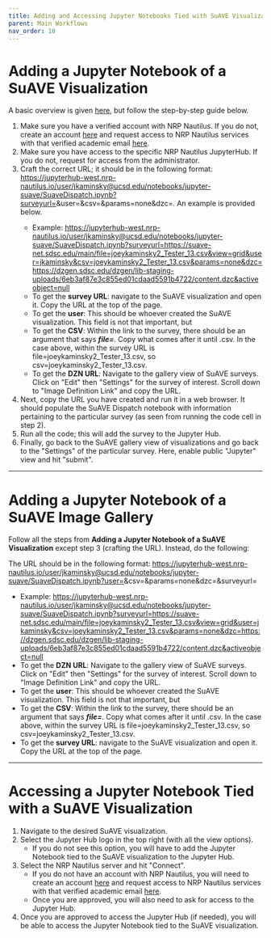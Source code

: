 ```yaml
---
title: Adding and Accessing Jupyter Notebooks Tied with SuAVE Visualizations
parent: Main Workflows
nav_order: 10
---
```


# Adding a Jupyter Notebook of a SuAVE Visualization

A basic overview is given [here](https://docs.google.com/document/d/1_hE7fin7xvYcFWCa1ukDo8bAH5-ipo6CgWHsObm4cFM/edit#heading=h.rwpzgzb98mp5), but follow the step-by-step guide below.

1. Make sure you have a verified account with NRP Nautilus. If you do not, create an account [here](https://portal.nrp-nautilus.io) and request access to NRP Nautilus services with that verified academic email [here](https://element.nrp-nautilus.io/#/room/#general:matrix.nrp-nautilus.io/$otJHIgxLiCsRjsqEFnM9mfgxutSmHhnpfIb1YQfuRVE).
2. Make sure you have access to the specific NRP Nautilus JupyterHub. If you do not, request for access from the administrator.
3. Craft the correct URL; it should be in the following format: https://jupyterhub-west.nrp-nautilus.io/user/jkaminsky@ucsd.edu/notebooks/jupyter-suave/SuaveDispatch.ipynb?surveyurl=<survey URL>&user=<user>&csv=<CSV tied to visualization>&params=none&dzc=<maxim dzc URL>. An example is provided below.
   - Example: https://jupyterhub-west.nrp-nautilus.io/user/jkaminsky@ucsd.edu/notebooks/jupyter-suave/SuaveDispatch.ipynb?surveyurl=https://suave-net.sdsc.edu/main/file=joeykaminsky2_Tester_13.csv&view=grid&user=jkaminsky&csv=joeykaminsky2_Tester_13.csv&params=none&dzc=https://dzgen.sdsc.edu/dzgen/lib-staging-uploads/6eb3af87e3c855ed01cdaad5591b4722/content.dzc&activeobject=null
   - To get the **survey URL**: navigate to the SuAVE visualization and open it. Copy the URL at the top of the page.
   - To get the **user**: This should be whoever created the SuAVE visualization. This field is not that important, but
   - To get the **CSV**: Within the link to the survey, there should be an argument that says ***file=***. Copy what comes after it until .csv. In the case above, within the survey URL is file=joeykaminsky2_Tester_13.csv, so csv=joeykaminsky2_Tester_13.csv.
   - To get the **DZN URL**: Navigate to the gallery view of SuAVE surveys. Click on "Edit" then "Settings" for the survey of interest. Scroll down to "Image Definition Link" and copy the URL.
4. Next, copy the URL you have created and run it in a web browser. It should populate the SuAVE Dispatch notebook with information pertaining to the particular survey (as seen from running the code cell in step 2).
5. Run all the code; this will add the survey to the Jupyter Hub.
6. Finally, go back to the SuAVE gallery view of visualizations and go back to the "Settings" of the particular survey. Here, enable public "Jupyter" view and hit "submit".

---
# Adding a Jupyter Notebook of a SuAVE Image Gallery

Follow all the steps from **Adding a Jupyter Notebook of a SuAVE Visualization** except step 3 (crafting the URL). Instead, do the following:

The URL should be in the following format: https://jupyterhub-west.nrp-nautilus.io/user/jkaminsky@ucsd.edu/notebooks/jupyter-suave/SuaveDispatch.ipynb?user=<user>&csv=<CSV tied to gallery>&params=none&dzc=<DZC URL>&surveyurl=<Image Gallery URL>
   - Example: https://jupyterhub-west.nrp-nautilus.io/user/jkaminsky@ucsd.edu/notebooks/jupyter-suave/SuaveDispatch.ipynb?surveyurl=https://suave-net.sdsc.edu/main/file=joeykaminsky2_Tester_13.csv&view=grid&user=jkaminsky&csv=joeykaminsky2_Tester_13.csv&params=none&dzc=https://dzgen.sdsc.edu/dzgen/lib-staging-uploads/6eb3af87e3c855ed01cdaad5591b4722/content.dzc&activeobject=null
   - To get the **DZN URL**: Navigate to the gallery view of SuAVE surveys. Click on "Edit" then "Settings" for the survey of interest. Scroll down to "Image Definition Link" and copy the URL.
   - To get the **user**: This should be whoever created the SuAVE visualization. This field is not that important, but
   - To get the **CSV**: Within the link to the survey, there should be an argument that says ***file=***. Copy what comes after it until .csv. In the case above, within the survey URL is file=joeykaminsky2_Tester_13.csv, so csv=joeykaminsky2_Tester_13.csv.
   - To get the **survey URL**: navigate to the SuAVE visualization and open it. Copy the URL at the top of the page.


---
# Accessing a Jupyter Notebook Tied with a SuAVE Visualization

1. Navigate to the desired SuAVE visualization.
2. Select the Jupyter Hub logo in the top right (with all the view options).
   - If you do not see this option, you will have to add the Jupyter Notebook tied to the SuAVE visualization to the Jupyter Hub.
4. Select the NRP Nautilus server and hit "Connect".
    - If you do not have an account with NRP Nautilus, you will need to create an account [here](https://portal.nrp-nautilus.io) and request access to NRP Nautilus services with that verified academic email [here](https://element.nrp-nautilus.io/#/room/#general:matrix.nrp-nautilus.io/$otJHIgxLiCsRjsqEFnM9mfgxutSmHhnpfIb1YQfuRVE).
    - Once you are approved, you will also need to ask for access to the Jupyter Hub.
5. Once you are approved to access the Jupyter Hub (if needed), you will be able to access the Jupyter Notebook tied to the SuAVE visualization.



